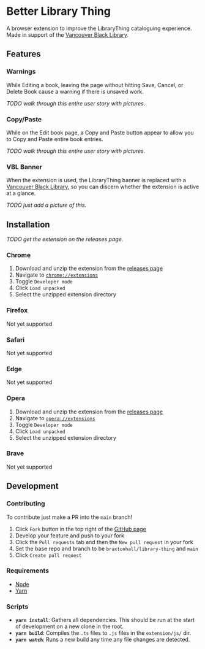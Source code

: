 # Better Library Thing

A browser extension to improve the LibraryThing cataloguing experience. Made in support of the [Vancouver Black Library](https://www.vancouverblacklibrary.org/).

## Features

### Warnings

While Editing a book, leaving the page without hitting Save, Cancel, or Delete Book cause a warning if there is unsaved work.

_TODO walk through this entire user story with pictures._

### Copy/Paste

While on the Edit book page, a Copy and Paste button appear to allow you to Copy and Paste entire book entries.

_TODO walk through this entire user story with pictures._

### VBL Banner

When the extension is used, the LibraryThing banner is replaced with a [Vancouver Black Library](https://www.vancouverblacklibrary.org/), so you can discern whether the extension is active at a glance.

_TODO just add a picture of this._

## Installation

_TODO get the extension on the releases page._

### Chrome
1. Download and unzip the extension from the [releases page](https://github.com/braxtonhall/library-thing/releases)
1. Navigate to [`chrome://extensions`](chrome://extensions)
1. Toggle `Developer mode`
1. Click `Load unpacked`
1. Select the unzipped extension directory

### Firefox
Not yet supported

### Safari
Not yet supported

### Edge
Not yet supported

### Opera
1. Download and unzip the extension from the [releases page](https://github.com/braxtonhall/library-thing/releases)
1. Navigate to [`opera://extensions`](opera://extensions)
1. Toggle `Developer mode`
1. Click `Load unpacked`
1. Select the unzipped extension directory

### Brave
Not yet supported

## Development

### Contributing
To contribute just make a PR into the `main` branch!

1. Click `Fork` button in the top right of the [GitHub page](https://github.com/braxtonhall/library-thing)
2. Develop your feature and push to your fork
3. Click the `Pull requests` tab and then the `New pull request` in your fork
4. Set the base repo and branch to be `braxtonhall/library-thing` and `main`
5. Click `Create pull request`

### Requirements
- [Node](https://nodejs.org/en/)
- [Yarn](https://classic.yarnpkg.com/en/docs/install)

### Scripts
- **`yarn install`**: Gathers all dependencies. This should be run at the start of development on a new clone in the root.
- **`yarn build`**: Compiles the `.ts` files to `.js` files in the `extension/js/` dir.
- **`yarn watch`**: Runs a new build any time any file changes are detected.
<!-- - **`yarn lint`**: Lints the `src/` files. -->
